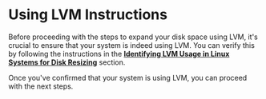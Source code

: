 # Using LVM Instructions

Before proceeding with the steps to expand your disk space using LVM, it's crucial to ensure that your system is indeed using LVM. You can verify this by following the instructions in the **[Identifying LVM Usage in Linux Systems for Disk Resizing](Writerside/topics/Determining-if-Linux-VM-is-using-LVM.md)** section.

Once you've confirmed that your system is using LVM, you can proceed with the next steps. 
